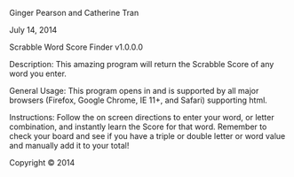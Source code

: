 Ginger Pearson and Catherine Tran

July 14, 2014

Scrabble Word Score Finder
v1.0.0.0

Description: This amazing program will return the Scrabble Score of any word you enter.

General Usage:  This program opens in and is supported by all major browsers (Firefox, Google Chrome, IE 11+, and Safari) supporting html.

Instructions:  Follow the on screen directions to enter your word, or letter combination, and instantly learn the Score for that word.  Remember to check your board and see if you have a triple or double letter or word value and manually add it to your total!

Copyright © 2014
